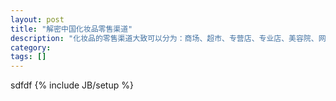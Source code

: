 ```yaml
---
layout: post
title: "解密中国化妆品零售渠道"
description: "化妆品的零售渠道大致可以分为：商场、超市、专营店、专业店、美容院、网购、直销、药店和医疗渠道。其中，网购和专业连锁店是最近几年来成长最为迅速的渠道。"
category: 
tags: []
---
```

sdfdf
{% include JB/setup %}
